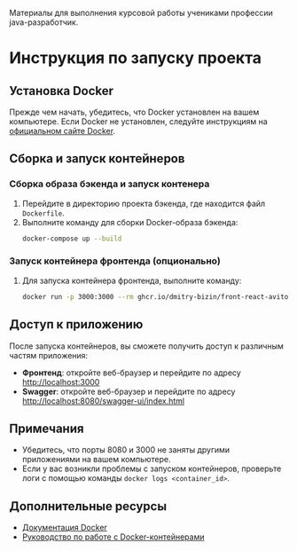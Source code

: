 Материалы для выполнения курсовой работы учениками профессии java-разработчик. 
# Инструкция по запуску проекта

## Установка Docker

Прежде чем начать, убедитесь, что Docker установлен на вашем компьютере. Если Docker не установлен, следуйте инструкциям на [официальном сайте Docker](https://docs.docker.com/get-docker/).

## Сборка и запуск контейнеров

### Сборка образа бэкенда и запуск контенера

1. Перейдите в директорию проекта бэкенда, где находится файл `Dockerfile`.
2. Выполните команду для сборки Docker-образа бэкенда:
    ```bash
    docker-compose up --build 
    ```
   
### Запуск контейнера фронтенда (опционально)

1. Для запуска контейнера фронтенда, выполните команду:
    ```bash
    docker run -p 3000:3000 --rm ghcr.io/dmitry-bizin/front-react-avito:v1.21
    ```

## Доступ к приложению

После запуска контейнеров, вы сможете получить доступ к различным частям приложения:

- **Фронтенд**: откройте веб-браузер и перейдите по адресу [http://localhost:3000](http://localhost:3000)
- **Swagger**: откройте веб-браузер и перейдите по адресу [http://localhost:8080/swagger-ui/index.html](http://localhost:8080/swagger-ui/index.html)

## Примечания

- Убедитесь, что порты 8080 и 3000 не заняты другими приложениями на вашем компьютере.
- Если у вас возникли проблемы с запуском контейнеров, проверьте логи с помощью команды `docker logs <container_id>`.

## Дополнительные ресурсы

- [Документация Docker](https://docs.docker.com/)
- [Руководство по работе с Docker-контейнерами](https://docs.docker.com/engine/reference/commandline/run/)

